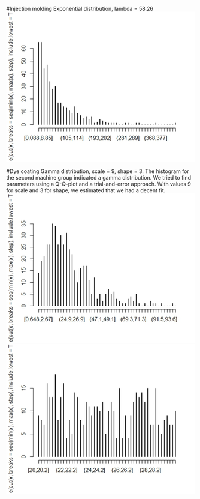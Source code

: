 
#Injection molding
Exponential distribution, lambda = 58.26
![1](resources/proc1.jpeg)

#Dye coating
Gamma distribution, scale = 9, shape = 3. The histogram for the second machine group indicated a gamma distribution. We tried to find parameters using a Q-Q-plot and a trial-and-error approach. With values 9 for scale and 3 for shape, we estimated that we had a decent fit.
![2](resources/proc2.jpeg)
![3](resources/proc4.jpeg)